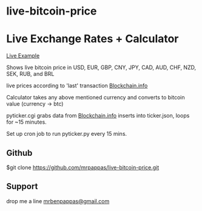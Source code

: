 # live-bitcoin-price
Live Exchange Rates + Calculator
========

[Live Example](http://monger.us/live-btc-price/)

Shows live bitcoin price in USD, EUR, GBP, CNY, JPY, CAD, AUD, CHF, NZD, SEK, RUB, and BRL

live prices according to 'last' transaction [Blockchain.info](https://blockchain.info/api)

Calculator takes any above mentioned currency and converts to bitcoin value (currency -> btc)

pyticker.cgi grabs data from [Blockchain.info](https://blockchain.info/api) inserts into ticker.json, loops for ~15 minutes.  

Set up cron job to run pyticker.py every 15 mins.




Github
----------

$git clone https://github.com/mrpappas/live-bitcoin-price.git

Support
-------

drop me a line mrbenpappas@gmail.com

